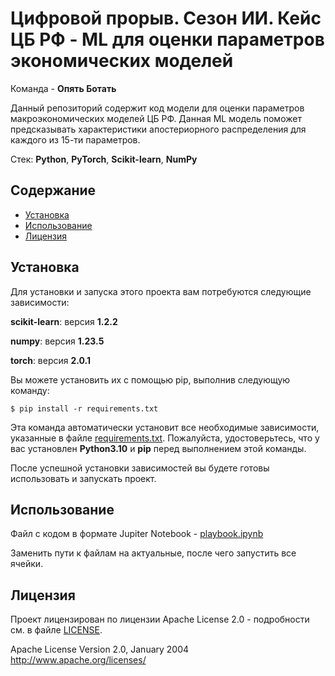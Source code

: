 # Цифровой прорыв. Сезон ИИ. Кейс ЦБ РФ - ML для оценки параметров экономических моделей

Команда - **Опять Ботать**

Данный репозиторий содержит код модели для оценки параметров макроэкономических моделей ЦБ РФ. Данная ML модель поможет предсказывать характеристики апостериорного распределения для каждого из 15-ти параметров.

Стек: **Python**, **PyTorch**, **Scikit-learn**, **NumPy**

## Содержание

- [Установка](#установка)
- [Использование](#использование)
- [Лицензия](#лицензия)

## Установка

Для установки и запуска этого проекта вам потребуются следующие зависимости:

**scikit-learn**: версия **1.2.2**

**numpy**: версия **1.23.5**

**torch**: версия **2.0.1**

Вы можете установить их с помощью pip, выполнив следующую команду:

```
$ pip install -r requirements.txt
```

Эта команда автоматически установит все необходимые зависимости, указанные в файле [requirements.txt](requirements.txt). Пожалуйста, удостоверьтесь, что у вас установлен **Python3.10** и **pip** перед выполнением этой команды.

После успешной установки зависимостей вы будете готовы использовать и запускать проект.

## Использование

Файл с кодом в формате Jupiter Notebook - [playbook.ipynb](playbook.ipynb)

Заменить пути к файлам на актуальные, после чего запустить все ячейки.

## Лицензия

Проект лицензирован по лицензии Apache License 2.0 - подробности см. в файле [LICENSE](LICENSE).

Apache License
Version 2.0, January 2004
http://www.apache.org/licenses/
